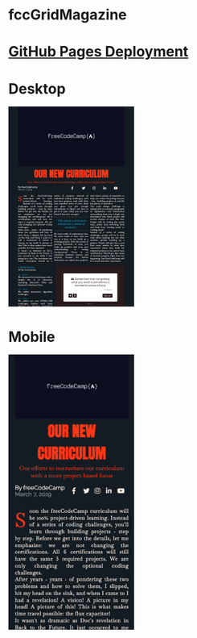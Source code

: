 # fccGridMagazine

# [GitHub Pages Deployment](https://mariariosnavarro.github.io/freecodecampGridMagazine/)

# Desktop
<div><img src="readme1.png" width="250px"></div>

# Mobile
<div><img src="readme2.png" width="250px"></div>
